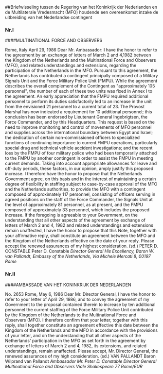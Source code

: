 <meta http-equiv='Content-Type' content='text/html; charset=utf-8' />

##Briefwisseling tussen de Regering van het Koninkrijk der Nederlanden en de Multilaterale Vredesmacht (MFO) houdende een overeenkomst inzake de uitbreiding van het Nederlandse contingent

### Nr.I  

####MULTINATIONAL FORCE AND OBSERVERS

Rome, Italy April 29, 1986 Dear Mr. Ambassador: I have the honor to refer to the agreement by an exchange of letters of March 2 and 4,1982 between the Kingdom of the Netherlands and the Multinational Force and Observers (MFO), and related understandings and extensions, regarding the participation of the Netherlands in the MFO. Pursuant to this agreement, the Netherlands has contributed a contingent principally composed of a Military Signals Unit and the Force Military Police Unit (FMPU). While the agreement describes the overall complement of the Contingent as "approximately 105 personnel", the number of each of these two units was fixed in Annex I to the agreement. An early appreciation that the FMPU required additional personnel to perform its duties satisfactorily led to an increase in the unit from the envisioned 21 personnel to a current total of 23. The Provost Marshal has now indicated a requirement for 10 additional personnel; this conclusion has been endorsed by Lieutenant General Ingebrigtsen, the Force Commander, and by this Headquarters. This request is based on the need to improve monitoring and control of movements of MFO personnel and supplies across the international boundary between Egypt and Israel; the dedication of certain non-commissioned officers to specialized functions of continuing importance to current FMPU operations, particularly special drug and technical vehicle accident investigations; and the recent loss by the FMPU of four military police who had been temporarily attached to the FMPU by another contingent in order to assist the FMPU in meeting current demands. Taking into account appropriate allowances for leave and off-duty periods, these factors, in our opinion, amply justify this proposed increase. I therefore have the honor to propose that the Netherlands Government agree, on this basis and in the interest of maintaining a certain degree of flexibility in staffing subject to case-by-case approval of the MFO and the Netherlands authorities, to provide the MFO with a contingent composed of approximately 117 personnel, consisting of officers serving in agreed positions on the staff of the Force Commander, the Signals Unit at the level of approximately 81 personnel, as at present, and the FMPU composed of approximately 33 personnel, which includes the proposed increase. If the foregoing is agreeable to your Government, on the understanding that all other aspects of the agreement by exchange of letters of March 2 and 4, 1982 and related understandings and extensions remain unaffected, I have the honor to propose that this Note, together with your affirmative reply, shall constitute an agreement between the MFO and the Kingdom of the Netherlands effective on the date of your reply. Please accept the renewed assurances of my highest consideration. (sd.) PETER D. CONSTABLE Peter D. Constable  *Director General*   *His Excellency,*   *Baron W. van Pallandt,*   *Embassy of the Netherlands,*   *Via Michele Mercati 8,*   *00197 Rome*    

### Nr.II  

####AMBASSADE VAN HET KONINKRIJK DER NEDERLANDEN

No. 2653 Rome, May 6, 1986 Dear Mr. Director General, I have the honor to refer to your letter of April 29, 1986, and to convey the agreement of my Government to the proposal contained therein to increase by ten additional personnel the current staffing of the Force Military Police Unit contributed by the Kingdom of the Netherlands to the Multinational Force and Observers (MFO). I therefore confirm that your letter, together with this reply, shall together constitute an agreement effective this date between the Kingdom of the Netherlands and the MFO in accordance with the provisions of your letter, and on the understanding that all other aspects of the Netherlands' participation in the MFO as set forth in the agreement by exchange of letters of March 2 and 4, 1982, its extensions, and related understandings, remain unaffected. Please accept, Mr. Director General, the renewed assurances of my high consideration. (sd.) VAN PALLANDT Baron Wilprand van Pallandt  *Ambassador*   *Mr. Peter D. Constable*   *Director General*   *Multinational Force and Observers*   *Viale Shakespeare 77*   *Rome/EUR*    
